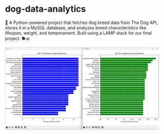 # dog-data-analytics
🚀 A Python-powered project that fetches dog breed data from The Dog API, stores it in a MySQL database, and analyzes breed characteristics like lifespan, weight, and temperament. Built using a LAMP stack for our final project. 🐕📊


![image alt](https://github.com/hulkingopossum/dog-data-analytics/blob/1e31f5f6cadbda9c56a1caef2dafc51e328f2bde/dog-data-analytics.png)
